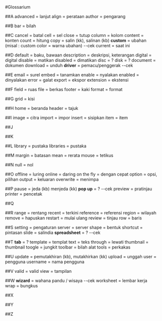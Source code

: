 #Glossarium

##A
advanced = lanjut
align = perataan
author = pengarang

##B
bar = bilah

##C
cancel = batal
cell = sel
close = tutup
column = kolom
content = konten
count = hitung
copy = salin (kk), salinan (kb)
**custom** = ubahan (misal : custom color = warna ubahan) --cek
current = saat ini

##D
default = baku, bawaan
description = deskripsi, keterangan
digital = digital
disable = matikan
disabled = dimatikan
disc = ?
disk = ?
document = dokumen
download = unduh
**driver** = pemacu/penggerak --cek

##E
email = surel
embed = tanamkan
enable = nyalakan
enabled = dinyalakan
error = galat
export = ekspor
extension = ekstensi

##F
field = ruas
file = berkas
footer = kaki
format = format

##G
grid = kisi

##H
home = beranda
header = tajuk

##I
image = citra
import = impor
insert = sisipkan
item = item

##J


##K


##L
library = pustaka
libraries = pustaka

##M
margin = batasan
mean = rerata
mouse = tetikus

##N
null = nol


##O
offline = luring
online = daring
on the fly = dengan cepat
option = opsi, pilihan
output = keluaran
overwrite = menimpa

##P
pause = jeda (kb) menjeda (kk)
**pop up** = ? --cek
preview = pratinjau
printer = pencetak

##Q


##R
range = rentang
recent = terkini
reference = referensi
region = wilayah
remove = hapuskan
restart = mulai ulang
review = tinjau
row = baris

##S
setting = pengaturan
server = server
shape = bentuk
shortcut = pintasan
slide = salindia
**spreadsheet** = ? --cek

##T
**tab** = ?
template = templat
text = teks
through = lewati
thumbnail = thumbnail
toogle = jungkit
toolbar = bilah alat
tools = perkakas

##U
update = pemutakhiran (kb), mutakhirkan (kk)
upload = unggah
user = pengguna
username = nama pengguna

##V
valid = valid
view = tampilan

##W
**wizard** = wahana pandu / wisaya --cek
worksheet = lembar kerja
wrap = bungkus

##X


##Y


##Z
